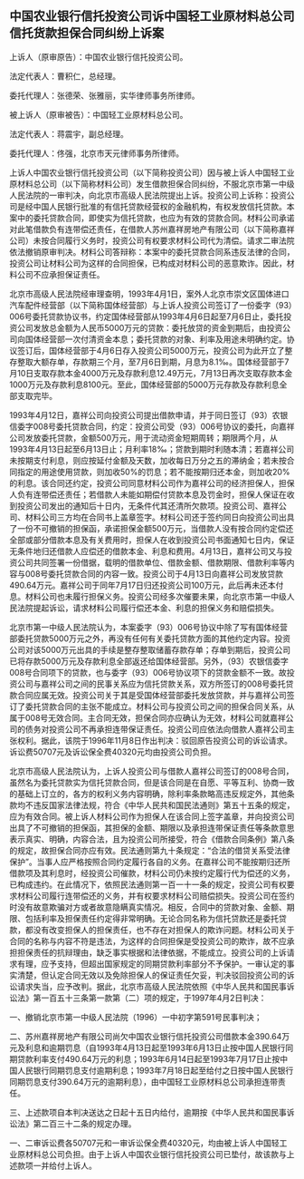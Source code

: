 ## 中国农业银行信托投资公司诉中国轻工业原材料总公司信托货款担保合同纠纷上诉案

上诉人（原审原告）：中国农业银行信托投资公司。

法定代表人：曹积仁，总经理。

委托代理人：张德荣、张雅丽，实华律师事务所律师。

被上诉人（原审被告）：中国轻工业原材料总公司。

法定代表人：蒋震宇，副总经理。

委托代理人：佟强，北京市天元律师事务所律师。

上诉人中国农业银行信托投资公司（以下简称投资公司）因与被上诉人中国轻工业原材料总公司（以下简称材料公司）发生借款担保合同纠纷，不服北京市第一中级人民法院的一审判决，向北京市高级人民法院提出上诉。投资公司上诉称：投资公司是经中国人民银行批准的有信托贷款经营权的金融机构，有权发放信托贷款。本案中的委托贷款合同，即使实为信托贷款，也应为有效的贷款合同。材料公司承诺对此笔借款负有连带偿还责任，在借款人苏州嘉祥房地产有限公司（以下简称嘉祥公司）未按合同履行义务时，投资公司有权要求材料公司代为清偿。请求二审法院依法撤销原审判决。材料公司答辩称：本案中的委托贷款合同系违反法律的合同，投资公司让材料公司为这样的合同担保，已构成对材料公司的恶意欺诈。因此，材料公司不应承担保证责任。

北京市高级人民法院经审理查明，1993年4月1日，案外人北京市崇文区国体进口汽车配件经营部（以下简称国体经营部）与上诉人投资公司签订了一份委字（93）006号委托贷款协议书，约定国体经营部从1993年4月6日起至7月6日止，委托投资公司发放总金额为人民币5000万元的贷款：委托放贷的资金到期后，由投资公司向国体经营部一次付清资金本息；委托贷款的对象、利率及用途未明确约定。协议签订后，国体经营部于4月6日存入投资公司5000万元，投资公司为此开立了整存整取大额存单，存款期三个月，至7月6日到期，月息为8.1‰。国体经营部于7月10日支取存款本金4000万元及存款利息12.49万元，7月13日再次支取存款本金1000万元及存款利息8100元。至此，国体经营部的5000万元存款及存款利息全部支取完毕。

1993年4月12日，嘉祥公司向投资公司提出借款申请，并于同日签订（93）农银信委字008号委托贷款合同，约定：投资公司受（93）006号协议的委托，向嘉祥公司发放委托贷款，金额500万元，用于流动资金短期周转；期限两个月，从1993年4月13日起至6月13日止；月利率18‰；贷款到期时利随本清；若嘉祥公司未按期支付利息，则应按延付金额及天数，加收每日万分之五的滞纳金；若未按合同指定的用途使用贷款，则加收50%的罚息；若不能按期归还本金，则加收20%的利息。该合同还约定，投资公司同意材料公司作为嘉祥公司的经济担保人，担保人负有连带偿还责任；若借款人未能如期偿付贷款本息及罚金时，担保人保证在收到投资公司发出的通知后十日内，无条件代其还清所欠款项。投资公司、嘉祥公司、材料公司三方均在合同书上盖章签字。材料公司还于签约同日向投资公司出具了一份不可撤销的担保函，承诺担保金额500万元，当借款人没有按合同约定偿还全部或部分借款本息及有关费用时，担保人在收到投资公司书面通知七日内，保证无条件地归还借款人应偿还的借款本金、利息和费用。4月13日，嘉祥公司又与投资公司共同签署一份借据，载明的借款单位、借款金额、借款期限、借款利率等内容与008号委托贷款合同的内容一致。投资公司于4月13日向嘉祥公司发放贷款490.64万元。嘉祥公司于同年7月17日归还投资公司100万元，此后再未还本付息。材料公司也未履行担保义务。投资公司经多次催要未果，向北京市第一中级人民法院提起诉讼，请求材料公司履行偿还本金、利息的担保义务和赔偿损失。

北京市第一中级人民法院认为，本案委字（93）006号协议中除了写有国体经营部委托贷款5000万元之外，再没有任何有关委托贷款方面的其他约定内容。投资公司对该5000万元出具的手续是整存整取储蓄存款存单；存单到期后，投资公司已将存款5000万元及存款利息全部返还给国体经营部。另外，（93）农银信委字008号合同项下的贷款，也与委字（93）006号协议项下的贷款金额不一致。故投资公司与嘉祥公司之间的民事关系应为信托贷款关系，双方所签订的008号委托贷款合同应属无效。投资公司关于其是受国体经营部委托发放贷款，并与嘉祥公司签订了委托贷款合同的主张不能成立。材料公司与投资公司之间的担保合同关系，从属于008号无效合同。主合同无效，担保合同亦应确认为无效，材料公司就嘉祥公司的债务对投资公司不再承担连带保证责任。投资公司应依法向借款人嘉祥公司主张权利。据此，该院于1996年11月8日作出判决：驳回原告投资公司的诉讼请求。诉讼费50707元及诉讼保全费40320元均由投资公司负担。

北京市高级人民法院认为，上诉人投资公司与借款人嘉祥公司签订的008号合同，虽然名为委托贷款实为信托贷款合同，但是该合同是在自愿、平等互利、协商一致的基础上订立的，各方的权利义务内容明确，除利率条款略高违反规定外，其他条款均不违反国家法律法规，符合《中华人民共和国民法通则》第五十五条的规定，应为有效合同。被上诉人材料公司作为担保人在该合同上签字盖章，并向投资公司出具了不可撤销的担保函，其担保的金额、期限以及承担连带保证责任等条款意思表示真实、明确，内容合法，且为投资公司所接受，符合《借款合同条例》第八条的规定，故担保合同亦应有效。民法通则第九十条规定：“合法的借贷关系受法律保护”。当事人应严格按照合同约定履行各自的义务。在嘉祥公司不能按期归还所借款项及其利息时，经投资公司催款，材料公司仍未按约定履行代为偿还的义务，已构成违约。在此情况下，依照民法通则第一百一十一条的规定，投资公司有权要求材料公司履行连带偿还的义务，并有权要求材料公司赔偿损失。投资公司在签约时没有故意欺骗对方或者故意隐瞒真实情况。相反，合同中的贷款对象、金额、期限、包括利率及担保责任约定得非常明确。无论合同名称为信托贷款还是委托贷款，都没有改变担保人的担保责任，也不存在对担保人的欺诈问题。材料公司关于合同的名称与内容不符是违法，为这样的合同担保是受投资公司的欺诈，故不应承担担保责任的抗辩理由，缺乏事实根据和法律依据，不能成立。投资公司的上诉请求有理，应予支持，但超出国家规定的同期贷款利率部分不予保护。一审认定的事实清楚，但认定合同无效以及免除担保人的保证责任欠妥，判决驳回投资公司的诉讼请求失当，应予改判。据此，北京市高级人民法院依照《中华人民共和国民事诉讼法》第一百五十三条第一款第（二）项的规定，于1997年4月2日判决：

一、撤销北京市第一中级人民法院（1996）一中初字第591号民事判决；

二、苏州嘉祥房地产有限公司尚欠中国农业银行信托投资公司借款本金390.64万元及利息和逾期罚息（自1993年4月13日起至1993年6月13日止按中国人民银行同期贷款利率支付490.64万元的利息；1993年6月14日起至1993年7月17日止按中国人民银行同期罚息支付逾期利息；1993年7月18日起至给付之日按中国人民银行同期罚息支付390.64万元的逾期利息），由中国轻工业原材料总公司承担连带责任。

三、上述款项自本判决送达之日起十五日内给付，逾期按《中华人民共和国民事诉讼法》第二百三十二条的规定办理。

一、二审诉讼费各50707元和一审诉讼保全费40320元，均由被上诉人中国轻工业原材料总公司负担。由于上诉人中国农业银行信托投资公司已垫付，故该款与上述款项一并给付上诉人。

